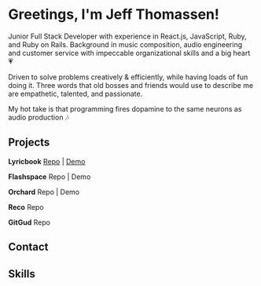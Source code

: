 # Greetings, I'm Jeff Thomassen!

Junior Full Stack Developer with experience in React.js, JavaScript, Ruby, and Ruby on Rails. Background in music composition, audio engineering and customer service with impeccable organizational skills and a big heart :heartpulse:

Driven to solve problems creatively & efficiently, while having loads of fun doing it. Three words that old bosses and friends would use to describe me are empathetic, talented, and passionate. 

My hot take is that programming fires dopamine to the same neurons as audio production :notes:

## Projects

**Lyricbook** [Repo](https://github.com/jthomassen/lyricbook-frontend) | [Demo](https://www.youtube.com/watch?v=jH2jRotmVJM&t=16s&ab_channel=JeffThomassen)

**Flashspace** Repo | Demo

**Orchard** Repo | Demo

**Reco** Repo

**GitGud** Repo

## Contact

## Skills
